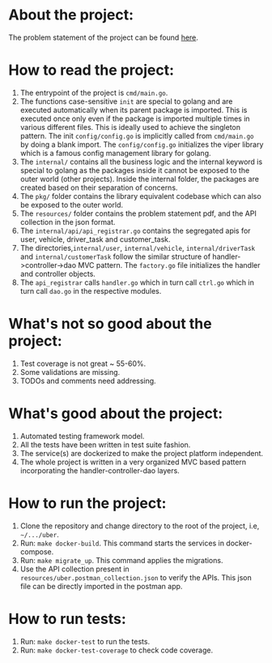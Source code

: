 # About the project:
The problem statement of the project can be found [here](resources/uber.pdf).

# How to read the project:
1. The entrypoint of the project is `cmd/main.go`.
2. The functions case-sensitive `init` are special to golang and are executed automatically when its parent package is 
imported. This is executed once only even if the package is imported multiple times in various different files. This is 
ideally used to achieve the singleton pattern. The init `config/config.go` is implicitly called from `cmd/main.go` by 
doing a blank import. The `config/config.go` initializes the viper library which is a famous config management library 
for golang.
3. The `internal/` contains all the business logic and the internal keyword is special to golang as the packages inside 
it cannot be exposed to the outer world (other projects). Inside the internal folder, the packages are created based on 
their separation of concerns.
4. The `pkg/` folder contains the library equivalent codebase which can also be exposed to the outer world. 
5. The `resources/` folder contains the problem statement pdf, and the API collection in the json format.
6. The `internal/api/api_registrar.go` contains the segregated apis for user, vehicle, driver_task and customer_task. 
7. The directories,`internal/user`, `internal/vehicle`, `internal/driverTask` and  `internal/customerTask` follow the 
similar structure of handler->controller->dao MVC pattern. The `factory.go` file initializes the handler and controller 
objects.
8. The `api_registrar` calls `handler.go` which in turn call `ctrl.go` which in turn call `dao.go` in the respective 
modules.

# What's not so good about the project:
1. Test coverage is not great ~ 55-60%.
2. Some validations are missing.
3. TODOs and comments need addressing.

# What's good about the project:
1. Automated testing framework model.
2. All the tests have been written in test suite fashion.
3. The service(s) are dockerized to make the project platform independent.
4. The whole project is written in a very organized MVC based pattern incorporating the handler-controller-dao layers.

# How to run the project:
1. Clone the repository and change directory to the root of the project, i.e, `~/.../uber`.
2. Run: `make docker-build`.  This command starts the services in docker-compose. 
3. Run: `make migrate_up`. This command applies the migrations.
4. Use the API collection present in `resources/uber.postman_collection.json` to verify the APIs. This json file can 
be directly imported in the postman app.

# How to run tests:
1. Run: `make docker-test` to run the tests.
2. Run: `make docker-test-coverage` to check code coverage.

